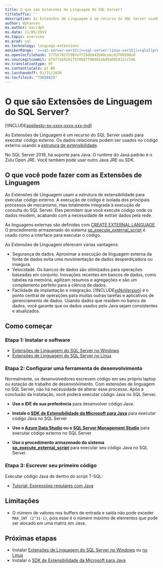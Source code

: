 ```yaml
---
title: O que são Extensões de Linguagem do SQL Server?
titleSuffix: ''
description: As Extensões de Linguagem é um recurso do SQL Server usado para executar código externo. No SQL Server 2019, há suporte para Java. Os dados relacionais podem ser usados no código externo usando a estrutura de extensibilidade.
author: dphansen
ms.author: davidph
ms.date: 11/05/2019
ms.topic: overview
ms.prod: sql
ms.technology: language-extensions
monikerRange: '>=sql-server-ver15||>=sql-server-linux-ver15||=sqlallproducts-allversions'
ms.openlocfilehash: 57755782f2907eff25db942600cebc63f09598e0
ms.sourcegitcommit: b78f7ab9281f570b87f96991ebd9a095812cc546
ms.translationtype: HT
ms.contentlocale: pt-BR
ms.lasthandoff: 01/31/2020
ms.locfileid: "73658825"
---
```

# <a name="what-is-sql-server-language-extensions"></a>O que são Extensões de Linguagem do SQL Server?
[!INCLUDE[appliesto-ss-xxxx-xxxx-xxx-md](../includes/appliesto-ss-xxxx-xxxx-xxx-md.md)]

As Extensões de Linguagem é um recurso do SQL Server usado para executar código externo. Os dados relacionais podem ser usados no código externo usando a [estrutura de extensibilidade](concepts/extensibility-framework.md).

No SQL Server 2019, há suporte para Java. O runtime do Java padrão é o Zulu Open JRE. Você também pode usar outro Java JRE ou SDK.

## <a name="what-you-can-do-with-language-extensions"></a>O que você pode fazer com as Extensões de Linguagem

As Extensões de Linguagem usam a estrutura de extensibilidade para executar código externo. A execução de código é isolada dos principais processos de mecanismo, mas totalmente integrada à execução de consulta do SQL Server. Eles permitem que você execute código onde os dados residem, acabando com a necessidade de extrair dados pela rede.

As linguagens externas são definidas com [CREATE EXTERNAL LANGUAGE](https://docs.microsoft.com/sql/t-sql/statements/create-external-language-transact-sql). O procedimento armazenado do sistema [sp_execute_external_script](https://docs.microsoft.com/sql/relational-databases/system-stored-procedures/sp-execute-external-script-transact-sql) é usado como a interface para executar o código.

As Extensões de Linguagem oferecem várias vantagens:

+ Segurança de dados. Aproximar a execução de linguagem externa da fonte de dados evita uma movimentação de dados desperdiçadora ou insegura.
+ Velocidade. Os bancos de dados são otimizados para operações baseadas em conjunto. Inovações recentes em bancos de dados, como tabelas na memória, agilizam resumos e agregações e são um complemento perfeito para a ciência de dados.
+ Facilidade de implantação e integração. [!INCLUDE[ssNoVersion](../includes/ssnoversion-md.md)] é o ponto central de operações para muitas outras tarefas e aplicativos de gerenciamento de dados. Usando dados que residem no banco de dados, você garante que os dados usados pelo Java sejam consistentes e atualizados.

## <a name="how-to-get-started"></a>Como começar

### <a name="step-1-install-the-software"></a>Etapa 1: Instalar o software

+ [Extensões de Linguagem do SQL Server no Windows](install/install-sql-server-language-extensions-on-windows.md)
+ [Extensões de Linguagem do SQL Server no Linux](../linux/sql-server-linux-setup-language-extensions.md)

### <a name="step-2-configure-a-development-tool"></a>Etapa 2: Configurar uma ferramenta de desenvolvimento

Normalmente, os desenvolvedores escrevem código em seu próprio laptop ou estação de trabalho de desenvolvimento. Com extensões de linguagem no SQL Server, não há necessidade de alterar esse processo. Após a conclusão da instalação, você poderá executar código Java no SQL Server.

+ **Use o IDE de sua preferência** para desenvolver código Java.

+ **Instale o [SDK de Extensibilidade da Microsoft para Java](how-to/extensibility-sdk-java-sql-server.md)** para executar código Java no SQL Server

+ **Use o [Azure Data Studio](https://docs.microsoft.com/sql/azure-data-studio/what-is) ou o [SQL Server Management Studio](https://docs.microsoft.com/sql/ssms/sql-server-management-studio-ssms)** para executar código externo no SQL Server

+ **Use o procedimento armazenado do sistema [sp_execute_external_script](https://docs.microsoft.com/sql/relational-databases/system-stored-procedures/sp-execute-external-script-transact-sql)** para executar seu código Java no SQL Server.

### <a name="step-3-write-your-first-code"></a>Etapa 3: Escrever seu primeiro código

Executar código Java de dentro do script T-SQL:

+ [Tutorial: Expressões regulares com Java](tutorials/search-for-string-using-regular-expressions-in-java.md)

## <a name="limitations"></a>Limitações

+ O número de valores nos buffers de entrada e saída não pode exceder `MAX_INT (2^31-1)`, pois esse é o número máximo de elementos que pode ser alocado em uma matriz em Java.

## <a name="next-steps"></a>Próximas etapas

+ Instalar [Extensões de Linguagem do SQL Server no Windows](install/install-sql-server-language-extensions-on-windows.md) ou [no Linux](../linux/sql-server-linux-setup-language-extensions.md)
+ Instalar o [SDK de Extensibilidade da Microsoft para Java](how-to/extensibility-sdk-java-sql-server.md)
